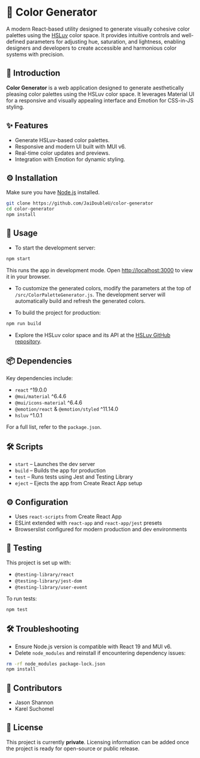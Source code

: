 # 🎨 Color Generator

A modern React-based utility designed to generate visually cohesive color palettes using the [HSLuv](https://github.com/hsluv) color space. It provides intuitive controls and well-defined parameters for adjusting hue, saturation, and lightness, enabling designers and developers to create accessible and harmonious color systems with precision.

## 🧩 Introduction

**Color Generator** is a web application designed to generate aesthetically pleasing color palettes using the HSLuv color space. It leverages Material UI for a responsive and visually appealing interface and Emotion for CSS-in-JS styling.

## ✨ Features

- Generate HSLuv-based color palettes.
- Responsive and modern UI built with MUI v6.
- Real-time color updates and previews.
- Integration with Emotion for dynamic styling.

## ⚙️ Installation

Make sure you have [Node.js](https://nodejs.org/) installed.

```bash
git clone https://github.com/JaiDoubleU/color-generator
cd color-generator
npm install
```

## 🚀 Usage

- To start the development server:

```bash
npm start
```
This runs the app in development mode. Open [http://localhost:3000](http://localhost:3000) to view it in your browser.

- To customize the generated colors, modify the parameters at the top of `/src/ColorPaletteGenerator.js`.  The development server will automatically build and refresh the generated colors.


- To build the project for production:

```bash
npm run build
```

- Explore the HSLuv color space and its API at the [HSLuv GitHub repository](https://github.com/hsluv).


## 📦 Dependencies

Key dependencies include:

- `react` ^19.0.0
- `@mui/material` ^6.4.6
- `@mui/icons-material` ^6.4.6
- `@emotion/react` & `@emotion/styled` ^11.14.0
- `hsluv` ^1.0.1

For a full list, refer to the `package.json`.

## 🛠 Scripts

- `start` – Launches the dev server
- `build` – Builds the app for production
- `test` – Runs tests using Jest and Testing Library
- `eject` – Ejects the app from Create React App setup

## ⚙️ Configuration

- Uses `react-scripts` from Create React App
- ESLint extended with `react-app` and `react-app/jest` presets
- Browserslist configured for modern production and dev environments

## 🧪 Testing

This project is set up with:

- `@testing-library/react`
- `@testing-library/jest-dom`
- `@testing-library/user-event`

To run tests:

```bash
npm test
```

## 🛠 Troubleshooting

- Ensure Node.js version is compatible with React 19 and MUI v6.
- Delete `node_modules` and reinstall if encountering dependency issues:

```bash
rm -rf node_modules package-lock.json
npm install
```

## 👥 Contributors

- Jason Shannon
- Karel Suchomel


## 📄 License

This project is currently **private**. Licensing information can be added once the project is ready for open-source or public release.
